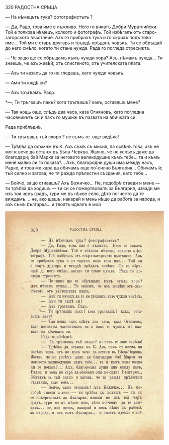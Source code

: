 ﻿320	РАДОСТНА СРѢЩА

— На нѣмецътъ тука? фотографистътъ ?

— Да, Радо, това име е лъжливо. Него го викатъ Добри Муратлийски. Той е толкова нѣмецъ, колкото и фотографъ. Той избѣгалъ отъ старо-загорското възстание. Азъ го прибрахъ тука и го скрихъ подъ това име... Той ми е старъ другарь и твърдѣ прѣданъ човѣкъ. Ти се обръщай до него смѣло, когато ти стане нужда. Рада го погледа стреснжта.

— Че защо ще се обръщамъ къмъ чужди хора? Азъ. нѣмамъ нужда... Ти знаешъ, че азъ живѣй; отъ спистеното, отъ учителската плата.

— Азъ ти казахъ да го не гледашъ, като чужди човѣкъ.

— Ами ти кждѣ си?

— Азъ тръгвамъ. Радо.

*—, Ти тръгвашъ пакъ? кога тръгвашъ? какъ, оставяшъ мене?

— Тая нощь още, слѣдъ два часа, каза Огняновъ, като погледна часовникътъ си и пакъ го мушнж въ пазвата на абичката си.

Рада приблѣднѣ.

— Ти тръгвашъ тъй скоро ? не съмъ те .още видѣла!

— Трѣбва да осъмнж въ К. Азъ съмъ съ мисия, па освѣнъ това, азъ не могж вече да останж въ Бѣла-Черква. Жално, че не успѣхъ даже да благодари; бай Марка за неговото великодушие къмъ тебе... та и къмъ мене малко ли го показа?... Ахъ, благородни души има между насъ, Радке, и това ме кара да обичамъ още по́-силно България... Обичамъ й; тъй силно и затова, че тя ражда прѣлестни създания, като тебе...

— Бойчо, защо отивашъ? Ахъ Божичко... Не, подобрѣ отведи и мене — ти трѣбва да ходишъ — ти си се пожертвовалъ за България, извади ме изъ тоя черъ градъ, тури ме въ нѣкое село, дѣто по́-често да те виждамъ. .. не, ако щешъ, накарай и мень нѣщо да работа за народа, и азъ съмъ българка... и твоятъ идеалъ е мой

![original](images/359.jpg)

